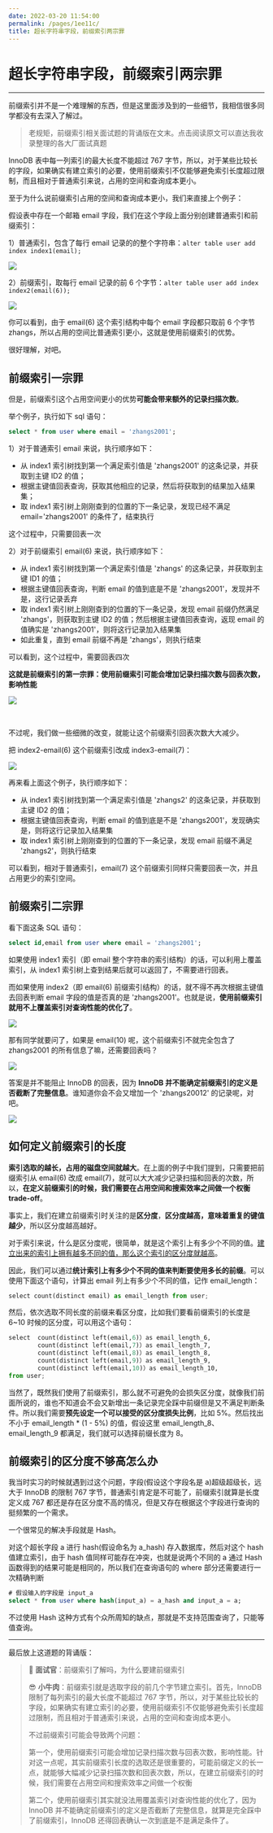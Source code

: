 ```yaml
---
date: 2022-03-20 11:54:00
permalink: /pages/1ee11c/
title: 超长字符串字段，前缀索引两宗罪
---
```

# 超长字符串字段，前缀索引两宗罪

---

前缀索引并不是一个难理解的东西，但是这里面涉及到的一些细节，我相信很多同学都没有去深入了解过。

> 老规矩，前缀索引相关面试题的背诵版在文末。点击阅读原文可以直达我收录整理的各大厂面试真题

InnoDB 表中每一列索引的最大长度不能超过 767 字节，所以，对于某些比较长的字段，如果确实有建立索引的必要，使用前缀索引不仅能够避免索引长度超过限制，而且相对于普通索引来说，占用的空间和查询成本更小。

至于为什么说前缀索引占用的空间和查询成本更小，我们来直接上个例子：

假设表中存在一个邮箱 email 字段，我们在这个字段上面分别创建普通索引和前缀索引：

1）普通索引，包含了每行 email 记录的的整个字符串：`alter table user add index index1(email);`

![](https://cs-wiki.oss-cn-shanghai.aliyuncs.com/img/20211215101632.png)

2）前缀索引，取每行 email 记录的前 6 个字节：`alter table user add index index2(email(6));`

![](https://cs-wiki.oss-cn-shanghai.aliyuncs.com/img/20211215101645.png)

你可以看到，由于 email(6) 这个索引结构中每个 email 字段都只取前 6 个字节 zhangs，所以占用的空间比普通索引更小，这就是使用前缀索引的优势。

很好理解，对吧。

## 前缀索引一宗罪

但是，前缀索引这个占用空间更小的优势**可能会带来额外的记录扫描次数**。

举个例子，执行如下 sql 语句：

```sql
select * from user where email = 'zhangs2001'; 
```

1）对于普通索引 email 来说，执行顺序如下：

- 从 index1 索引树找到第一个满足索引值是 'zhangs2001' 的这条记录，并获取到主键 ID2 的值；
- 根据主键值回表查询，获取其他相应的记录，然后将获取到的结果加入结果集；
- 取 index1 索引树上刚刚查到的位置的下一条记录，发现已经不满足 email='zhangs2001' 的条件了，结束执行

这个过程中，只需要回表一次

2）对于前缀索引 email(6) 来说，执行顺序如下：

- 从 index1 索引树找到第一个满足索引值是 'zhangs' 的这条记录，并获取到主键 ID1 的值；
- 根据主键值回表查询，判断 email 的值到底是不是 'zhangs2001'，发现并不是，这行记录丢弃
- 取 index1 索引树上刚刚查到的位置的下一条记录，发现 email 前缀仍然满足 'zhangs'，则获取到主键 ID2 的值；然后根据主键值回表查询，返现 email 的值确实是 'zhangs2001'，则将这行记录加入结果集
- 如此重复，直到 email 前缀不再是 'zhangs'，则执行结束

可以看到，这个过程中，需要回表四次

**这就是前缀索引的第一宗罪：使用前缀索引可能会增加记录扫描次数与回表次数，影响性能**

![](https://cs-wiki.oss-cn-shanghai.aliyuncs.com/img/20211215114306.png)

<br>

不过呢，我们做一些细微的改变，就能让这个前缀索引回表次数大大减少。

把 index2-email(6) 这个前缀索引改成 index3-email(7)：

![](https://cs-wiki.oss-cn-shanghai.aliyuncs.com/img/20211215102003.png)

再来看上面这个例子，执行顺序如下：

- 从 index1 索引树找到第一个满足索引值是 'zhangs2' 的这条记录，并获取到主键 ID2 的值；
- 根据主键值回表查询，判断 email 的值到底是不是 'zhangs2001'，发现确实是，则将这行记录加入结果集
- 取 index1 索引树上刚刚查到的位置的下一条记录，发现 email 前缀不满足 'zhangs2'，则执行结束

可以看到，相对于普通索引，email(7) 这个前缀索引同样只需要回表一次，并且占用更少的索引空间。

## 前缀索引二宗罪

看下面这条 SQL 语句：

```sql
select id,email from user where email = 'zhangs2001'; 
```

如果使用 index1 索引（即 email 整个字符串的索引结构）的话，可以利用上覆盖索引，从 index1 索引树上查到结果后就可以返回了，不需要进行回表。

而如果使用 index2（即 email(6) 前缀索引结构）的话，就不得不再次根据主键值去回表判断 email 字段的值是否真的是 'zhangs2001'。也就是说，**使用前缀索引就用不上覆盖索引对查询性能的优化了**。

![](https://cs-wiki.oss-cn-shanghai.aliyuncs.com/img/20211215114306.png)

那有同学就要问了，如果是 email(10) 呢，这个前缀索引不就完全包含了 zhangs2001 的所有信息了嘛，还需要回表吗？

![](https://cs-wiki.oss-cn-shanghai.aliyuncs.com/img/20211215103709.png)

答案是并不能阻止 InnoDB 的回表，因为 **InnoDB 并不能确定前缀索引的定义是否截断了完整信息**。谁知道你会不会又增加一个 'zhangs20012' 的记录呢，对吧。

![](https://cs-wiki.oss-cn-shanghai.aliyuncs.com/img/20211215103832.png)

## 如何定义前缀索引的长度

**索引选取的越长，占用的磁盘空间就越大**。在上面的例子中我们提到，只需要把前缀索引从 email(6) 改成 email(7)，就可以大大减少记录扫描和回表的次数，所以，**在定义前缀索引的时候，我们需要在占用空间和搜索效率之间做一个权衡 trade-off**。

事实上，我们在建立前缀索引时关注的是**区分度**，**区分度越高，意味着重复的键值越少**，所以区分度越高越好。

对于索引来说，什么是区分度呢，很简单，就是这个索引上有多少个不同的值。<u>建立出来的索引上拥有越多不同的值，那么这个索引的区分度就越高</u>。

因此，我们可以通过**统计索引上有多少个不同的值来判断要使用多长的前缀**。可以使用下面这个语句，计算出 email 列上有多少个不同的值，记作 email_length：

```python
select count(distinct email) as email_length from user;
```

然后，依次选取不同长度的前缀来看区分度，比如我们要看前缀索引的长度是 6~10 时候的区分度，可以用这个语句：

```python
select  count(distinct left(email,6)）as email_length_6,
  		count(distinct left(email,7)）as email_length_7,
  		count(distinct left(email,8)）as email_length_8,
  		count(distinct left(email,9)）as email_length_9,
  		count(distinct left(email,10)）as email_length_10,
from user;
```

当然了，既然我们使用了前缀索引，那么就不可避免的会损失区分度，就像我们前面所说的，谁也不知道会不会又新增出一条记录完全踩中前缀但是又不满足判断条件。所以我们需要**预先设定一个可以接受的区分度损失比例**，比如 5%。然后找出不小于 email_length * (1 - 5%) 的值，假设这里 email_length_8、email_length_9 都满足，我们就可以选择前缀长度为 8。

## 前缀索引的区分度不够高怎么办

我当时实习的时候就遇到过这个问题，字段(假设这个字段名是 a)超级超级长，远大于 InnoDB 的限制 767 字节，普通索引肯定是不可能了，前缀索引就算是长度定义成 767 都还是存在区分度不高的情况，但是又存在根据这个字段进行查询的挺频繁的一个需求。

一个很常见的解决手段就是 Hash。

对这个超长字段 a 进行 hash(假设命名为 a_hash) 存入数据库，然后对这个 hash 值建立索引，由于 hash 值同样可能存在冲突，也就是说两个不同的 a 通过 Hash 函数得到的结果可能是相同的，所以我们在查询语句的 where 部分还需要进行一次精确判断

```sql
# 假设输入的字段是 input_a
select * from user where hash(input_a) = a_hash and input_a = a;
```

不过使用 Hash 这种方式有个众所周知的缺点，那就是不支持范围查询了，只能等值查询。

---

最后放上这道题的背诵版：

> 🥸 **面试官**：前缀索引了解吗，为什么要建前缀索引
>
> 😎 **小牛肉**：前缀索引就是选取字段的前几个字节建立索引。首先，InnoDB 限制了每列索引的最大长度不能超过 767 字节，所以，对于某些比较长的字段，如果确实有建立索引的必要，使用前缀索引不仅能够避免索引长度超过限制，而且相对于普通索引来说，占用的空间和查询成本更小。
>
> 不过前缀索引可能会导致两个问题：
>
> 第一个，使用前缀索引可能会增加记录扫描次数与回表次数，影响性能。针对这一点呢，其实前缀索引长度的选取还是很重要的，可能前缀定义的长一点，就能够大幅减少记录扫描次数和回表次数，所以，在建立前缀索引的时候，我们需要在占用空间和搜索效率之间做一个权衡
>
> 第二个，使用前缀索引其实就没法用覆盖索引对查询性能的优化了，因为 InnoDB 并不能确定前缀索引的定义是否截断了完整信息，就算是完全踩中了前缀索引，InnoDB 还得回表确认一次到底是不是满足条件了。
